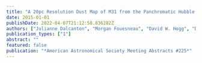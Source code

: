 ```yaml
---
title: "A 20pc Resolution Dust Map of M31 from the Panchromatic Hubble Andromeda Treasury (PHAT)"
date: 2015-01-01
publishDate: 2022-04-07T21:12:58.836282Z
authors: ["Julianne Dalcanton", "Morgan Fouesneau", "David W. Hogg", "Dustin Lang", "Adam K. Leroy", "Karl D. Gordon", "Karin Sandstrom", "Daniel R. Weisz", "Benjamin F. Williams", "Panchromatic Hubble Andromeda Treasury Team"]
publication_types: ["1"]
abstract: ""
featured: false
publication: "*American Astronomical Society Meeting Abstracts #225*"
---
```


